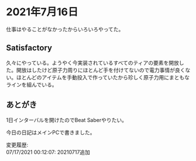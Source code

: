 # 2021年7月16日

仕事はやることがなかったからいろいろやってた。

## Satisfactory

久々にやっている。ようやく今実装されているすべてのティアの要素を開放した。開放はしたけど原子力周りにほとんど手を付けてないので電力事情が良くない。ほとんどのアイテムを手動投入で作っていたから珍しく原子力用にまともなラインを組んでいる。

## あとがき

1日インターバルを開けたのでBeat Saberやりたい。

今日の日記はメインPCで書きました。

変更履歴:  
07/17/2021 00:12:07: 20210717追加  
